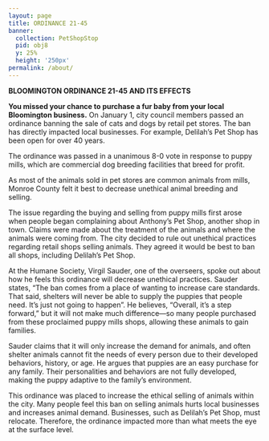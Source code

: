 ```yaml
---
layout: page
title: ORDINANCE 21-45
banner:
  collection: PetShopStop
  pid: obj8
  y: 25%
  height: '250px'
permalink: /about/
---
```


**BLOOMINGTON ORDINANCE 21-45 AND ITS EFFECTS**

**You missed your chance to purchase a fur baby from your local Bloomington business.** On January 1, city council members passed an ordinance banning the sale of cats and dogs by retail pet stores. The ban has directly impacted local businesses. For example, Delilah’s Pet Shop has been open for over 40 years.

The ordinance was passed in a unanimous 8-0 vote in response to puppy mills, which are commercial dog breeding facilities that breed for profit. 

As most of the animals sold in pet stores are common animals from mills, Monroe County felt it best to decrease unethical animal breeding and selling. 

The issue regarding the buying and selling from puppy mills first arose when people began complaining about Anthony’s Pet Shop, another shop in town. Claims were made about the treatment of the animals and where the animals were coming from. The city decided to rule out unethical practices regarding retail shops selling animals. They agreed it would be best to ban all shops, including Delilah’s Pet Shop.

At the Humane Society, Virgil Sauder, one of the overseers, spoke out about how he feels this ordinance will decrease unethical practices. Sauder states, “The ban comes from a place of wanting to increase care standards. That said, shelters will never be able to supply the puppies that people need. It’s just not going to happen”. He believes, “Overall, it’s a step forward,” but it will not make much difference—so many people purchased from these proclaimed puppy mills shops, allowing these animals to gain families. 

Sauder claims that it will only increase the demand for animals, and often shelter animals cannot fit the needs of every person due to their developed behaviors, history, or age. He argues that puppies are an easy purchase for any family. Their personalities and behaviors are not fully developed, making the puppy adaptive to the family’s environment. 

This ordinance was placed to increase the ethical selling of animals within the city. Many people feel this ban on selling animals hurts local businesses and increases animal demand. Businesses, such as Delilah’s Pet Shop, must relocate. Therefore, the ordinance impacted more than what meets the eye at the surface level.
